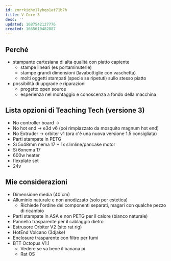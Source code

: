 ```yaml
---
id: zmrrkiqhx1lybqo1at71b7h
title: V-Core 3
desc: ''
updated: 1687542127776
created: 1665610482887
---
```

## Perché

- stampante cartesiana di alta qualità con piatto capiente
  - stampe lineari (es portaminuterie)
  - stampe grandi dimensioni (lavabottiglie con vaschetta)
  - molti oggetti stampati (specie se ripetuti) sullo stesso piatto
- possibilità di upgrade e riparazioni
  - progetto open source
  - esperienza nel montaggio e conoscenza a fondo della macchina

## Lista opzioni di Teaching Tech (versione 3)

- No controller board ->
- No hot end -> e3d v6 (poi rimpiazzato da mosquito magnum hot end)
- No Extruder -> orbiter v1 (ora c'è una nuova versione 1.5 consigliata)
- Parti stampate in PETG
- Sì 5x48mm nema 17 + 1x slimline/pancake motor
- Sì 6xnema 17
- 600w heater
- flexplate set
- 24v

## Mie considerazioni

- Dimensione media (40 cm)
- Alluminio naturale e non anodizzato (solo per estetica)
  - Richiede l'ordine dei componenti separati, magari con qualche pezzo di ricambio
- Parti stampate in ASA e non PETG per il calore (bianco naturale)
- Pannello trasparente per il cablaggio dietro
- Estrusore Orbiter V2 (sito rat rig)
- HotEnd Volcano (3djake)
- Enclosure trasparente con filtro per fumi
- BTT Octopus V1.1
  - Vedere se va bene il banana pi
  - Rat OS
